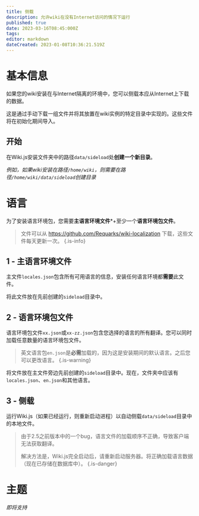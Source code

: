 ```yaml
---
title: 侧载
description: 允许wiki在没有Internet访问的情况下运行
published: true
date: 2023-03-16T08:45:000Z
tags: 
editor: markdown
dateCreated: 2023-01-08T10:36:21.519Z
---
```


# 基本信息

如果您的wiki安装在与Internet隔离的环境中，您可以侧载本应从Internet上下载的数据。

这是通过手动下载一组文件并将其放置在wiki实例的特定目录中实现的。这些文件将在初始化期间导入。

## 开始

在Wiki.js安装文件夹中的路径`data/sideload`处**创建一个新目录**。

*例如，如果wiki安装在路径`/home/wiki`，则需要在路径`/home/wiki/data/sideload`创建目录*

# 语言

为了安装语言环境包，您需要**主语言环境文件***+至少一个**语言环境包文件**。

> 文件可以从 https://github.com/Requarks/wiki-localization 下载，这些文件每天更新一次。
{.is-info}

## 1 - 主语言环境文件

主文件`locales.json`包含所有可用语言的信息，安装任何语言环境都**需要**此文件。

将此文件放在先前创建的`sideload`目录中。

## 2 - 语言环境包文件

语言环境包文件`xx.json`或`xx-zz.json`包含您选择的语言的所有翻译。您可以同时加载任意数量的语言环境包文件。

> 英文语言包`en.json`是**必需**加载的，因为这是安装期间的默认语言。之后您可以更改语言。
{.is-warning}

将文件放在主文件旁边先前创建的`sideload`目录中。现在，文件夹中应该有`locales.json`、`en.json`和其他语言。

## 3 - 侧载

运行Wiki.js（如果已经运行，则重新启动进程）以自动侧载`data/sideload`目录中的本地文件。

> 由于2.5之前版本中的一个bug，语言文件的加载顺序不正确，导致客户端无法获取翻译。
> 
> 解决方法是，Wiki.js完全启动后，请重新启动服务器。将正确加载语言数据（现在已存储在数据库中）。
{.is-danger}

# 主题

*即将支持*
